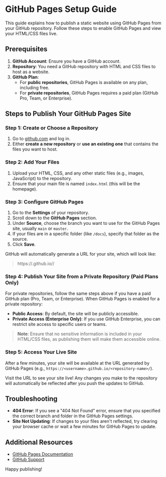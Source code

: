 # GitHub Pages Setup Guide

This guide explains how to publish a static website using GitHub Pages from your GitHub repository. Follow these steps to enable GitHub Pages and view your HTML/CSS files live.

## Prerequisites

1. **GitHub Account**: Ensure you have a GitHub account.
2. **Repository**: You need a GitHub repository with HTML and CSS files to host as a website.
3. **GitHub Plan**:
   - For **public repositories**, GitHub Pages is available on any plan, including free.
   - For **private repositories**, GitHub Pages requires a paid plan (GitHub Pro, Team, or Enterprise).

## Steps to Publish Your GitHub Pages Site

### Step 1: Create or Choose a Repository

1. Go to [github.com](https://github.com) and log in.
2. Either **create a new repository** or **use an existing one** that contains the files you want to host.

### Step 2: Add Your Files

1. Upload your HTML, CSS, and any other static files (e.g., images, JavaScript) to the repository.
2. Ensure that your main file is named `index.html` (this will be the homepage).

### Step 3: Configure GitHub Pages

1. Go to the **Settings** of your repository.
2. Scroll down to the **GitHub Pages** section.
3. Under **Source**, choose the branch you want to use for the GitHub Pages site, usually `main` or `master`.
4. If your files are in a specific folder (like `/docs`), specify that folder as the source.
5. Click **Save**.

GitHub will automatically generate a URL for your site, which will look like:

> https://<username>.github.io/<repository-name>/


### Step 4: Publish Your Site from a Private Repository (Paid Plans Only)

For private repositories, follow the same steps above if you have a paid GitHub plan (Pro, Team, or Enterprise). When GitHub Pages is enabled for a private repository:

- **Public Access**: By default, the site will be publicly accessible.
- **Private Access (Enterprise Only)**: If you use GitHub Enterprise, you can restrict site access to specific users or teams.

> **Note**: Ensure that no sensitive information is included in your HTML/CSS files, as publishing them will make them accessible online.

### Step 5: Access Your Live Site

After a few minutes, your site will be available at the URL generated by GitHub Pages (e.g., `https://<username>.github.io/<repository-name>/`).

Visit the URL to see your site live! Any changes you make to the repository will automatically be reflected after you push the updates to GitHub.

## Troubleshooting

- **404 Error**: If you see a "404 Not Found" error, ensure that you specified the correct branch and folder in the GitHub Pages settings.
- **Site Not Updating**: If changes to your files aren't reflected, try clearing your browser cache or wait a few minutes for GitHub Pages to update.

## Additional Resources

- [GitHub Pages Documentation](https://docs.github.com/en/pages)
- [GitHub Support](https://support.github.com/)

Happy publishing!
